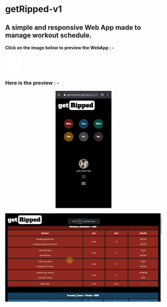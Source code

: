 # getRipped-v1
## A simple and responsive Web App made to manage workout schedule.<br>
#### Click on the image below to preview the WebApp : - 
<a href="https://jatinvats636.github.io/getRipped-v1_webApp/" target="_blank"><img width="50" src="/images/ms-icon-310x310.png" /></a>
### Here is the preview : -
<p align="center"><img src="/video/getRipped_mobile.gif" width=180></p>
<p align="center"><img src="/video/getRipped_desktop.gif" width="auto"></p>
